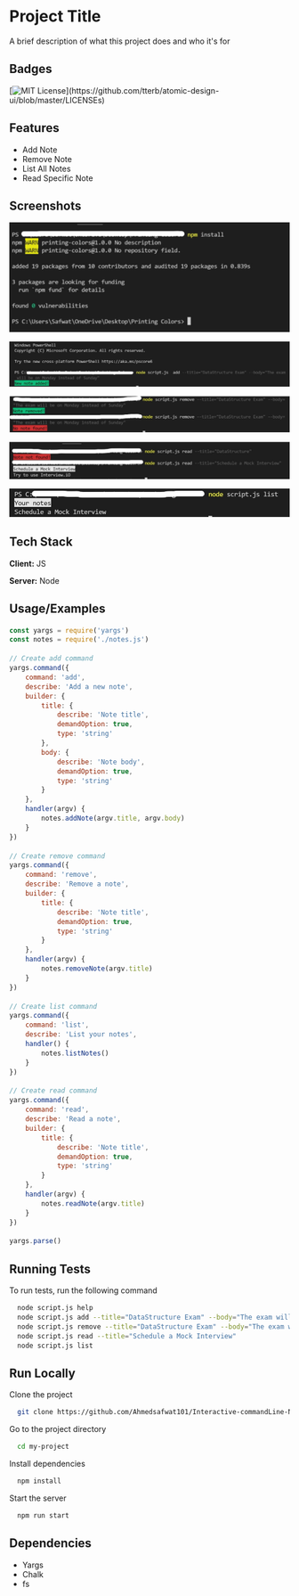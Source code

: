 
# Project Title

A brief description of what this project does and who it's for

  
## Badges


[![MIT License](https://img.shields.io/apm/l/atomic-design-ui.svg?)](https://github.com/tterb/atomic-design-ui/blob/master/LICENSEs)

  
## Features

- Add Note
- Remove Note
- List All Notes
- Read Specific Note

  
## Screenshots

![App Screenshot](https://github.com/Ahmedsafwat101/Interactive-commandLine-Notes/blob/main/imgs/npm.jpg)

![App Screenshot](https://github.com/Ahmedsafwat101/Interactive-commandLine-Notes/blob/main/imgs/Add.jpg)

![App Screenshot](https://github.com/Ahmedsafwat101/Interactive-commandLine-Notes/blob/main/imgs/remove.jpg)

![App Screenshot](https://github.com/Ahmedsafwat101/Interactive-commandLine-Notes/blob/main/imgs/read.jpg)

![App Screenshot](https://github.com/Ahmedsafwat101/Interactive-commandLine-Notes/blob/main/imgs/list.jpg)


  
## Tech Stack

**Client:** JS

**Server:** Node

  
## Usage/Examples

```javascript
const yargs = require('yargs')
const notes = require('./notes.js')

// Create add command
yargs.command({
    command: 'add',
    describe: 'Add a new note',
    builder: {
        title: {
            describe: 'Note title',
            demandOption: true,
            type: 'string'
        },
        body: {
            describe: 'Note body',
            demandOption: true,
            type: 'string'
        }
    },
    handler(argv) {
        notes.addNote(argv.title, argv.body)
    }
})

// Create remove command
yargs.command({
    command: 'remove',
    describe: 'Remove a note',
    builder: {
        title: {
            describe: 'Note title',
            demandOption: true,
            type: 'string'
        }
    },
    handler(argv) {
        notes.removeNote(argv.title)
    }
})

// Create list command
yargs.command({
    command: 'list',
    describe: 'List your notes',
    handler() {
        notes.listNotes()
    }
})

// Create read command
yargs.command({
    command: 'read',
    describe: 'Read a note',
    builder: {
        title: {
            describe: 'Note title',
            demandOption: true,
            type: 'string'
        }
    },
    handler(argv) {
        notes.readNote(argv.title)
    }
})

yargs.parse()
```

  
## Running Tests

To run tests, run the following command

```bash
  node script.js help
  node script.js add --title="DataStructure Exam" --body="The exam will be on Monday instead of Sunday"
  node script.js remove --title="DataStructure Exam" --body="The exam will be on Monday instead of Sunday"
  node script.js read --title="Schedule a Mock Interview"
  node script.js list
```

  
## Run Locally

Clone the project

```bash
  git clone https://github.com/Ahmedsafwat101/Interactive-commandLine-Notes
```

Go to the project directory

```bash
  cd my-project
```

Install dependencies

```bash
  npm install
```

Start the server

```bash
  npm run start
```

  

  
## Dependencies
- Yargs
- Chalk
- fs
  
